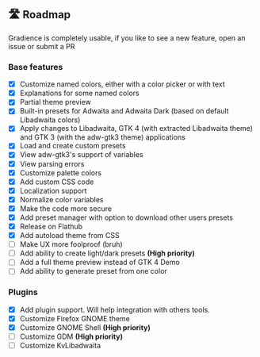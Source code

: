 ## 🛣️ Roadmap

Gradience is completely usable, if you like to see a new feature, open an issue or submit a PR

### Base features

- [x] Customize named colors, either with a color picker or with text
- [x] Explanations for some named colors
- [x] Partial theme preview
- [x] Built-in presets for Adwaita and Adwaita Dark (based on default Libadwaita colors)
- [x] Apply changes to Libadwaita, GTK 4 (with extracted Libadwaita theme) and GTK 3 (with the adw-gtk3 theme) applications
- [x] Load and create custom presets
- [x] View adw-gtk3's support of variables
- [x] View parsing errors
- [x] Customize palette colors
- [x] Add custom CSS code
- [x] Localization support
- [x] Normalize color variables
- [x] Make the code more secure
- [x] Add preset manager with option to download other users presets
- [x] Release on Flathub
- [x] Add autoload theme from CSS
- [ ] Make UX more foolproof (bruh)
- [ ] Add ability to create light/dark presets **(High priority)**
- [ ] Add a full theme preview instead of GTK 4 Demo
- [ ] Add ability to generate preset from one color

### Plugins

- [x] Add plugin support. Will help integration with others tools.
- [x] Customize Firefox GNOME theme
- [x] Customize GNOME Shell **(High priority)**
- [ ] Customize GDM **(High priority)**
- [ ] Customize KvLibadwaita
